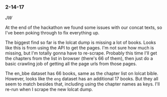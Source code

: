 

### 2-14-17
_JW_

At the end of the hackathon we found some issues with our concat texts, so I've been poking through to fix everything up.

The biggest find so far is the lolcat dump is missing a lot of books. Looks like this is from using the API to get the pages. I'm not sure how much is missing, but I'm totally gonna have to re-scrape. Probably this time I'll get the chapters from the list in browser (there's 66 of them), then just do a basic crawling job of getting all the page urls from those pages. 

The en_bbe dataset has 66 books, same as the chapter list on lolcat bible. However, looks like the `eng` dataset has an additional 17 books. But they all seem to match besides that, including using the chapter names as keys. I'll re-run when I scrape the new lolcat dump.
